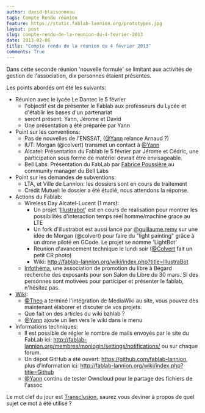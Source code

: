 ```yaml
---
author: david-blaisonneau
tags: Compte Rendu réunion
feature: https://static.fablab-lannion.org/prototypes.jpg
layout: post
slug: compte-rendu-de-la-reunion-du-4-fevrier-2013
date: 2013-02-06
title: "Compte rendu de la réunion du 4 février 2013"
comments: True
---
```

Dans cette seconde réunion 'nouvelle formule' se limitant aux activités de
gestion de l'association, dix personnes étaient présentes.

Les points abordés ont été les suivants:

  * Réunion avec le lycée Le Dantec le 5 février 
    * l'objectif est de présenter le Fablab aux professeurs du Lycée et d'établir les bases d'un partenariat
    * seront présent: Yann, Jérome et David
    * Une présentation a été préparée par Yann
  * Point sur les conventions: 
    * Pas de nouvelles de l'ENSSAT, ([@Yann](http://fablab-lannion.org/membres/yann/) relance Arnaud ?)
    * IUT: Morgan (@colvert) transmet un contact à [@Yann](http://fablab-lannion.org/membres/yann/)
    * Alcatel: Présentation du Fablab le 5 février par Jérome et Cédric, une participation sous forme de matériel devrait être envisageable.
    * Bell Labs: Présentation du FabLab par [Fabrice Poussière ](https://twitter.com/Fabrice71)au community manager du Bell Labs
  * Point sur les demandes de subventions: 
    * LTA, et Ville de Lannion: les dossiers sont en cours de traitement
    * Crédit Mutuel: le dossier a été étudié, nous attendons la réponse.
  * Actions du Fablab: 
    * Wireless Day Alcatel-Lucent (1 mars): 
      * Un projet '[Illustrabot](http://fablab-lannion.org/?p=6477&preview=true "Illustrabot" )' est en cours de réalisation pour montrer les possibilités d'interaction temps réel homme/machine grace au LTE
      * Un fork d'illustrabot est aussi lancé par [@guillaume.remy](http://fablab-lannion.org/membres/guillaume.remy/) sur une idée de Morgan (@colvert) pour faire du "light painting" grâce à un drone piloté en GCode. Le projet se nomme 'LightBot'
      * Réunion d'avancement technique le lundi soir ([@Colvert](http://fablab-lannion.org/membres/colvert/) fait un petit CR photo)
      * Wiki: <http://fablab-lannion.org/wiki/index.php?title=IllustraBot>
    * [Infothéma](http://www.infothema.fr/begard-le-samedi-30-mars-2013-recherche-exposants-dans-le-domaine-du-libre-informatique-culture-creation/), une association de promotion du libre à Bégard recherche des exposants pour son Salon du Libre du 30 mars. Si des personnes sont motivées pour participer et présenter le fablab, n'hésitez pas.
  * [Wiki](http://fablab-lannion.org/wiki/index.php?title=Accueil): 
    * [@Theo](http://fablab-lannion.org/membres/theo/) a terminé l'intégration de MediaWiki au site, vous pouvez dès maintenant élaborer et discuter de vos projets.
    * Que fait on des articles du wiki bzhlab ?
    * [@Yann](http://fablab-lannion.org/membres/yann/) ajoute un lien vers le wiki dans le menu
  * Informations techniques: 
    * Il est possible de régler le nombre de mails envoyés par le site du FabLab ici: <http://fablab-lannion.org/membres/monlogin/settings/notifications/> ou sur chaque forum.
    * Un dépot GitHub a été ouvert: <https://github.com/fablab-lannion>, plus d'information ici: <http://fablab-lannion.org/wiki/index.php?title=Github>
    * [@Yann](http://fablab-lannion.org/membres/yann/) continu de tester Owncloud pour le partage des fichiers de l'assoc



Le mot clef du jour est
[Transclusion](http://fr.wiktionary.org/wiki/transclusion), saurez vous
deviner à propos de quel sujet ce mot à été utilisé ?


